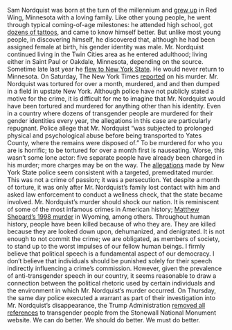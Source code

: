 Sam Nordquist was born at the turn of the millennium and [grew up](https://www.republicaneagle.com/news/missing-former-red-wing-high-school-student-found-dead-in-new-york/article_018779de-eba6-11ef-93be-1f3d6992fb29.html) in Red Wing, Minnesota with a loving family. Like other young people, he went through typical coming-of-age milestones: he attended high school, got [dozens of tattoos](https://www.pghlesbian.com/2025/02/biracial-trans-man-sam-nordquist-24-missing-from-minnesota-tortured-and-killed-in-canandaigua-new-york/), and came to know himself better. But unlike most young people, in discovering himself, he discovered that, although he had been assigned female at birth, his gender identity was male.
Mr. Nordquist continued living in the Twin Cities area as he entered adulthood; living either in Saint Paul or Oakdale, Minnesota, depending on the source. Sometime late last year he [flew to New York State](https://www.msn.com/en-us/news/crime/have-you-seen-sam-nordquist-nysp-searching-for-missing-man-last-seen-in-canandaigua/ar-AA1z02fk). He would never return to Minnesota.
On Saturday, The New York Times [reported](https://www.nytimes.com/2025/02/15/nyregion/ny-arrests-sam-nordquist-murder.html) on his murder. Mr. Nordquist was tortured for over a month, murdered, and and then dumped in a field in upstate New York. Although police have not publicly stated a motive for the crime, it is difficult for me to imagine that Mr. Nordquist would have been tortured and murdered for anything other than his identity.
Even in a country where dozens of transgender people are murdered for their gender identities every year, the allegations in this case are particularly repugnant. Police allege that Mr. Nordquist “was subjected to prolonged physical and psychological abuse before being transported to Yates County, where the remains were disposed of.” To be murdered for who you are is horrific; to be tortured for over a month first is nauseating. Worse, this wasn’t some lone actor: five separate people have already been charged in his murder; more charges may be on the way.
The [allegations](https://troopers.ny.gov/news/updatenew-york-state-police-seek-public-assistance-locating-missing-person) made by New York State police seem consistent with a targeted, premeditated murder. This was not a crime of passion; it was a persecution. Yet despite a month of torture, it was only after Mr. Nordquist’s family lost contact with him and asked law enforcement to conduct a wellness check, that the state became involved.
Mr. Nordquist’s murder should shock our nation. It is reminiscent of some of the most infamous crimes in American history; [Matthew Shepard’s 1998 murder](https://en.wikipedia.org/wiki/Matthew_Shepard) in Wyoming, among others. Throughout human history, people have been killed because of who they are. They are killed because they are looked down upon, dehumanized, and denigrated. It is not enough to not commit the crime; we are obligated, as members of society, to stand up to the worst impulses of our fellow human beings.
I firmly believe that political speech is a fundamental aspect of our democracy. I don’t believe that individuals should be punished solely for their speech indirectly influencing a crime’s commission. However, given the prevalence of anti-transgender speech in our country, it seems reasonable to draw a connection between the political rhetoric used by certain individuals and the environment in which Mr. Nordquist’s murder occurred.
On Thursday, the same day police executed a warrant as part of their investigation into Mr. Nordquist’s disappearance, the Trump Administration [removed all references](https://apnews.com/article/stonewall-transgender-trump-3add180f5cfcde156f8d809d24e830a6) to transgender people from the Stonewall National Monument website.
We can do better. We should do better. We must do better.